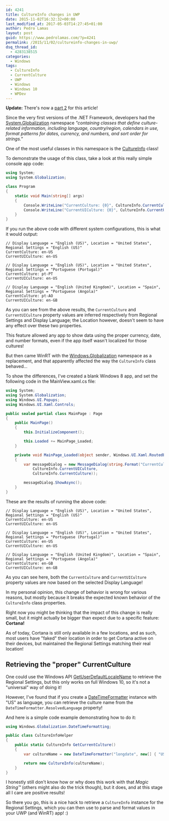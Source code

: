 ```yaml
---
id: 4241
title: CultureInfo changes in UWP
date: 2015-11-02T16:32:32+00:00
last_modified_at: 2017-05-03T14:27:45+01:00
author: Pedro Lamas
layout: post
guid: https://www.pedrolamas.com/?p=4241
permalink: /2015/11/02/cultureinfo-changes-in-uwp/
dsq_thread_id:
  - 4283138515
categories:
  - Windows
tags:
  - CultureInfo
  - CurrentCulture
  - UWP
  - Windows
  - Windows 10
  - WPDev
---
```

**Update:** There's now a [part 2](https://www.pedrolamas.com/2017/05/03/cultureinfo-changes-in-uwp-part-2/) for this article!

Since the very first versions of the .NET Framework, developers had the [System.Globalization](https://msdn.microsoft.com/en-us/library/system.globalization(v=vs.110).aspx) namespace *"containing classes that define culture-related information, including language, country/region, calendars in use, format patterns for dates, currency, and numbers, and sort order for strings."*

One of the most useful classes in this namespace is the [CultureInfo](https://msdn.microsoft.com/en-us/library/system.globalization.cultureinfo(v=vs.110).aspx) class!

To demonstrate the usage of this class, take a look at this really simple console app code:

```csharp
using System;
using System.Globalization;

class Program
{
    static void Main(string[] args)
    {
        Console.WriteLine("CurrentCulture: {0}", CultureInfo.CurrentCulture);
        Console.WriteLine("CurrentUICulture: {0}", CultureInfo.CurrentUICulture);
    }
}
```

If you run the above code with different system configurations, this is what it would output:

```text
// Display Language = "English (US)", Location = "United States", Regional Settings = "English (US)"
CurrentCulture: en-US
CurrentUICulture: en-US

// Display Language = "English (US)", Location = "United States", Regional Settings = "Portuguese (Portugal)"
CurrentCulture: pt-PT
CurrentUICulture: en-US

// Display Language = "English (United Kingdom)", Location = "Spain", Regional Settings = "Portuguese (Angola)"
CurrentCulture: pt-AO
CurrentUICulture: en-GB
```

As you can see from the above results, the `CurrentCulture` and `CurrentUICulture` property values are inferred respectively from Regional Settings and Display Language; the Location however, doesn't seem to have any effect over these two properties.

This feature allowed any app to show data using the proper currency, date, and number formats, even if the app itself wasn't localized for those cultures!

But then came WinRT with the [Windows.Globalization](https://msdn.microsoft.com/en-us/library/windows/apps/windows.globalization.aspx) namespace as a replacement, and that apparently affected the way the `CultureInfo` class behaved...

To show the differences, I've created a blank Windows 8 app, and set the following code in the MainView.xaml.cs file:

```csharp
using System;
using System.Globalization;
using Windows.UI.Popups;
using Windows.UI.Xaml.Controls;

public sealed partial class MainPage : Page
{
    public MainPage()
    {
        this.InitializeComponent();

        this.Loaded += MainPage_Loaded;
    }

    private void MainPage_Loaded(object sender, Windows.UI.Xaml.RoutedEventArgs e)
    {
        var messageDialog = new MessageDialog(string.Format("CurrentCulture: {0}" + Environment.NewLine + "CurrentUICulture: {1}",
            CultureInfo.CurrentUICulture,
            CultureInfo.CurrentCulture));

        messageDialog.ShowAsync();
    }
}
```

These are the results of running the above code:

```text
// Display Language = "English (US)", Location = "United States", Regional Settings = "English (US)"
CurrentCulture: en-US
CurrentUICulture: en-US

// Display Language = "English (US)", Location = "United States", Regional Settings = "Portuguese (Portugal)"
CurrentCulture: en-US
CurrentUICulture: en-US

// Display Language = "English (United Kingdom)", Location = "Spain", Regional Settings = "Portuguese (Angola)"
CurrentCulture: en-GB
CurrentUICulture: en-GB
```

As you can see here, both the `CurrentCulture` and `CurrentUICulture` property values are now based on the selected Display Language!

In my personal opinion, this change of behavior is wrong for various reasons, but mostly because it breaks the expected known behavior of the `CultureInfo` class properties.

Right now you might be thinking that the impact of this change is really small, but it might actually be bigger than expect due to a specific feature: **Cortana!**

As of today, Cortana is still only available in a few locations, and as such, most users have "faked" their location in order to get Cortana active on their devices, but maintained the Regional Settings matching their real location!

## Retrieving the "proper" CurrentCulture

One could use the Windows API [GetUserDefaultLocaleName](https://msdn.microsoft.com/en-us/library/windows/desktop/dd318136.aspx) to retrieve the Regional Settings, but this only works on full Windows 10, so it's not a "universal" way of doing it!

However, I've found that if you create a [DateTimeFormatter](https://msdn.microsoft.com/en-us/library/windows/apps/windows.globalization.datetimeformatting.datetimeformatter) instance with "US" as language, you can retrieve the culture name from the `DateTimeFormatter.ResolvedLanguage` property!

And here is a simple code example demonstrating how to do it:

```csharp
using Windows.Globalization.DateTimeFormatting;

public class CultureInfoHelper
{
    public static CultureInfo GetCurrentCulture()
    {
        var cultureName = new DateTimeFormatter("longdate", new[] { "US" }).ResolvedLanguage;

        return new CultureInfo(cultureName);
    }
}
```

I honestly still don't know how or why does this work with that *Magic String™* (others might also do the trick though), but it does, and at this stage all I care are positive results!

So there you go, this is a nice hack to retrieve a `CultureInfo` instance for the Regional Settings, which you can then use to parse and format values in your UWP (and WinRT) app! :)